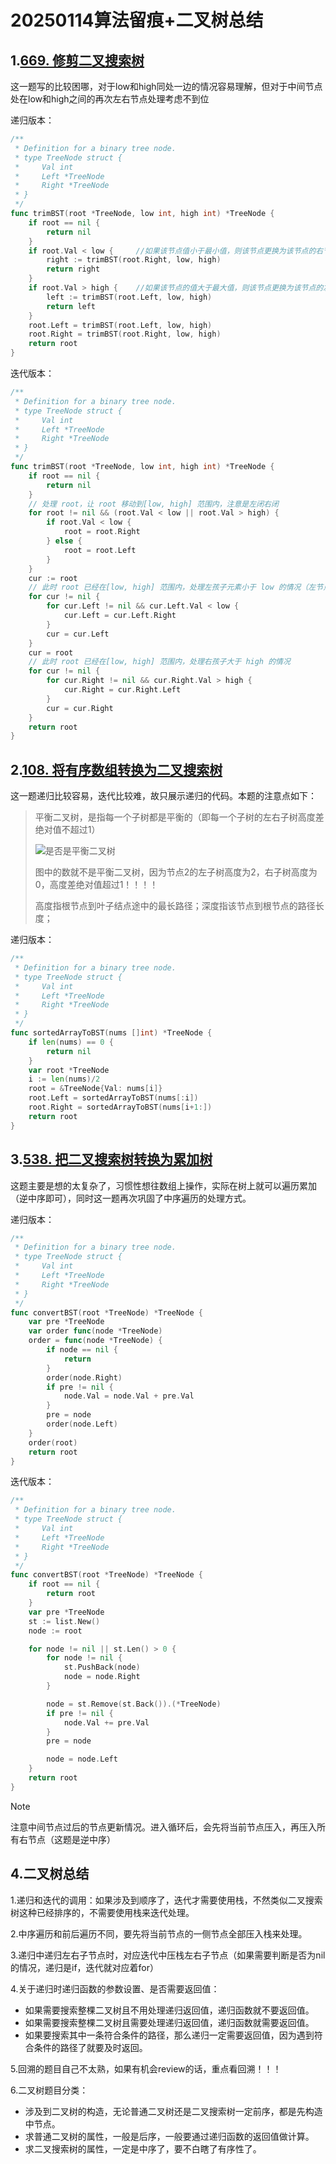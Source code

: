 # 20250114算法留痕+二叉树总结

## 1.[669. 修剪二叉搜索树](https://leetcode.cn/problems/trim-a-binary-search-tree/)

这一题写的比较困哪，对于low和high同处一边的情况容易理解，但对于中间节点处在low和high之间的再次左右节点处理考虑不到位

递归版本：

```go
/**
 * Definition for a binary tree node.
 * type TreeNode struct {
 *     Val int
 *     Left *TreeNode
 *     Right *TreeNode
 * }
 */
func trimBST(root *TreeNode, low int, high int) *TreeNode {
    if root == nil {
        return nil
    }
    if root.Val < low {     //如果该节点值小于最小值，则该节点更换为该节点的右节点值，继续遍历
        right := trimBST(root.Right, low, high)
        return right
    }
    if root.Val > high {    //如果该节点的值大于最大值，则该节点更换为该节点的左节点值，继续遍历
        left := trimBST(root.Left, low, high)
        return left
    }
    root.Left = trimBST(root.Left, low, high)
    root.Right = trimBST(root.Right, low, high)
    return root
}
```

迭代版本：

```go
/**
 * Definition for a binary tree node.
 * type TreeNode struct {
 *     Val int
 *     Left *TreeNode
 *     Right *TreeNode
 * }
 */
func trimBST(root *TreeNode, low int, high int) *TreeNode {
    if root == nil {
        return nil
    }
    // 处理 root，让 root 移动到[low, high] 范围内，注意是左闭右闭
    for root != nil && (root.Val < low || root.Val > high) {
        if root.Val < low {
            root = root.Right
        } else {
            root = root.Left
        }
    }
    cur := root
    // 此时 root 已经在[low, high] 范围内，处理左孩子元素小于 low 的情况（左节点是一定小于 root.Val，因此天然小于 high）
    for cur != nil {
        for cur.Left != nil && cur.Left.Val < low {
            cur.Left = cur.Left.Right
        }
        cur = cur.Left
    }
    cur = root
    // 此时 root 已经在[low, high] 范围内，处理右孩子大于 high 的情况
    for cur != nil {
        for cur.Right != nil && cur.Right.Val > high {
            cur.Right = cur.Right.Left
        }
        cur = cur.Right
    }
    return root
}
```

## 2.[108. 将有序数组转换为二叉搜索树](https://leetcode.cn/problems/convert-sorted-array-to-binary-search-tree/)

这一题递归比较容易，迭代比较难，故只展示递归的代码。本题的注意点如下：

> 平衡二叉树，是指每一个子树都是平衡的（即每一个子树的左右子树高度差绝对值不超过1）
>
> ![是否是平衡二叉树](平衡二叉树.jpg)
>
> 图中的数就不是平衡二叉树，因为节点2的左子树高度为2，右子树高度为0，高度差绝对值超过1！！！！
>
> 高度指根节点到叶子结点途中的最长路径；深度指该节点到根节点的路径长度；

递归版本：

```go
/**
 * Definition for a binary tree node.
 * type TreeNode struct {
 *     Val int
 *     Left *TreeNode
 *     Right *TreeNode
 * }
 */
func sortedArrayToBST(nums []int) *TreeNode {
    if len(nums) == 0 {
        return nil
    }
    var root *TreeNode
    i := len(nums)/2 
    root = &TreeNode{Val: nums[i]} 
    root.Left = sortedArrayToBST(nums[:i])
    root.Right = sortedArrayToBST(nums[i+1:])
    return root
}
```

## 3.[538. 把二叉搜索树转换为累加树](https://leetcode.cn/problems/convert-bst-to-greater-tree/)

这题主要是想的太复杂了，习惯性想往数组上操作，实际在树上就可以遍历累加（逆中序即可），同时这一题再次巩固了中序遍历的处理方式。

递归版本：

```go
/**
 * Definition for a binary tree node.
 * type TreeNode struct {
 *     Val int
 *     Left *TreeNode
 *     Right *TreeNode
 * }
 */
func convertBST(root *TreeNode) *TreeNode {
	var pre *TreeNode
	var order func(node *TreeNode)
	order = func(node *TreeNode) {
        if node == nil {
            return
        }
		order(node.Right)
		if pre != nil {
			node.Val = node.Val + pre.Val
		}
		pre = node
		order(node.Left)
	}
    order(root)
    return root
}
```

迭代版本：

```go
/**
 * Definition for a binary tree node.
 * type TreeNode struct {
 *     Val int
 *     Left *TreeNode
 *     Right *TreeNode
 * }
 */
func convertBST(root *TreeNode) *TreeNode {
    if root == nil {
        return root
    }
    var pre *TreeNode
    st := list.New()
    node := root

    for node != nil || st.Len() > 0 {
        for node != nil {
            st.PushBack(node)
            node = node.Right
        }

        node = st.Remove(st.Back()).(*TreeNode)
        if pre != nil {
            node.Val += pre.Val
        }
        pre = node

        node = node.Left
    }
    return root
}
```

> [!NOTE]
>
> 注意中间节点过后的节点更新情况。进入循环后，会先将当前节点压入，再压入所有右节点（这题是逆中序）

## 4.二叉树总结

1.递归和迭代的调用：如果涉及到顺序了，迭代才需要使用栈，不然类似二叉搜索树这种已经排序的，不需要使用栈来迭代处理。

2.中序遍历和前后遍历不同，要先将当前节点的一侧节点全部压入栈来处理。

3.递归中递归左右子节点时，对应迭代中压栈左右子节点（如果需要判断是否为nil的情况，递归是if，迭代就对应着for）

4.关于递归时递归函数的参数设置、是否需要返回值：

- 如果需要搜索整棵二叉树且不用处理递归返回值，递归函数就不要返回值。
- 如果需要搜索整棵二叉树且需要处理递归返回值，递归函数就需要返回值。 
- 如果要搜索其中一条符合条件的路径，那么递归一定需要返回值，因为遇到符合条件的路径了就要及时返回。

5.回溯的题目自己不太熟，如果有机会review的话，重点看回溯！！！

6.二叉树题目分类：

- 涉及到二叉树的构造，无论普通二叉树还是二叉搜索树一定前序，都是先构造中节点。
- 求普通二叉树的属性，一般是后序，一般要通过递归函数的返回值做计算。
- 求二叉搜索树的属性，一定是中序了，要不白瞎了有序性了。

